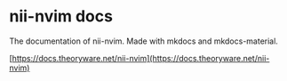 # nii-nvim docs

The documentation of nii-nvim. Made with mkdocs and mkdocs-material.

[https://docs.theoryware.net/nii-nvim](https://docs.theoryware.net/nii-nvim)

